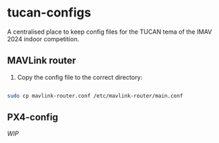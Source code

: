 # tucan-configs

A centralised place to keep config files for the TUCAN tema of the IMAV 2024 indoor competition.

## MAVLink router

1. Copy the config file to the correct directory:


```sh

sudo cp mavlink-router.conf /etc/mavlink-router/main.conf
```


## PX4-config

*WIP*
